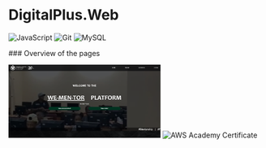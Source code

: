 # DigitalPlus.Web

<p align="left">
 <img alt="JavaScript" width="50px" src="https://cdn.jsdelivr.net/gh/devicons/devicon/icons/javascript/javascript-original.svg" />
  <img alt="Git" width="50px" src="https://cdn.jsdelivr.net/gh/devicons/devicon/icons/git/git-original.svg" />
 <img alt="MySQL" width="50px" src="https://cdn.jsdelivr.net/gh/devicons/devicon/icons/mysql/mysql-original-wordmark.svg" />
</p>
### Overview of the pages
<p align="left">
  <!-- Fixing the file path by replacing spaces with %20 and ensuring the correct folder structure -->
  <img src="Landing.png" alt="Landing Page" width="300px"/>
  
  <!-- Fixing path for the second image -->
  <img src="AWScertificate.PNG" alt="AWS Academy Certificate" width="300px"/>
</p>

